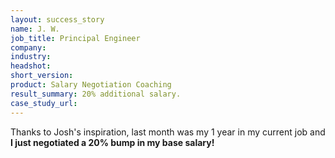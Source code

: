 ```yaml
---
layout: success_story
name: J. W.
job_title: Principal Engineer
company: 
industry: 
headshot: 
short_version: 
product: Salary Negotiation Coaching
result_summary: 20% additional salary.
case_study_url: 
---
```


Thanks to Josh's inspiration, last month was my 1 year in my current job and **I just negotiated a 20% bump in my base salary!**